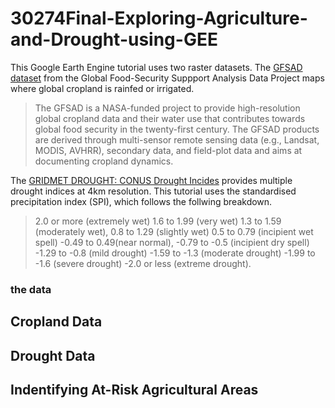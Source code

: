 # 30274Final-Exploring-Agriculture-and-Drought-using-GEE

This Google Earth Engine tutorial uses two raster datasets. The [GFSAD dataset](https://developers.google.com/earth-engine/datasets/catalog/USGS_GFSAD1000_V1)  from the Global Food-Security Suppport Analysis Data Project maps where global cropland is rainfed or irrigated. 
> The GFSAD is a NASA-funded project to provide high-resolution global cropland data and their water use that contributes towards global food security in the twenty-first century. The GFSAD products are derived through multi-sensor remote sensing data (e.g., Landsat, MODIS, AVHRR), secondary data, and field-plot data and aims at documenting cropland dynamics.

The [GRIDMET DROUGHT: CONUS Drought Incides](https://developers.google.com/earth-engine/datasets/catalog/GRIDMET_DROUGHT) provides multiple drought indices at 4km resolution. This tutorial uses the standardised precipitation index (SPI), which follows the follwing breakdown. 

> 2.0 or more (extremely wet)
> 1.6 to 1.99 (very wet)
> 1.3 to 1.59 (moderately wet),
> 0.8 to 1.29 (slightly wet)
> 0.5 to 0.79 (incipient wet spell)
> -0.49 to 0.49(near normal),
> -0.79 to -0.5 (incipient dry spell)
> -1.29 to -0.8 (mild drought)
> -1.59 to -1.3 (moderate drought)
> -1.99 to -1.6 (severe drought)
> -2.0 or less (extreme drought).




### the data 

## Cropland Data 

## Drought Data 

## Indentifying At-Risk Agricultural Areas 

